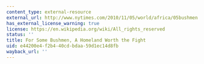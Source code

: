 ```yaml
---
content_type: external-resource
external_url: http://www.nytimes.com/2010/11/05/world/africa/05bushmen.html?pagewanted=all
has_external_license_warning: true
license: https://en.wikipedia.org/wiki/All_rights_reserved
status: ''
title: For Some Bushmen, A Homeland Worth the Fight
uid: e44200e4-f2b4-40cd-bdaa-59d1ec14d8fb
wayback_url: ''
---
```

